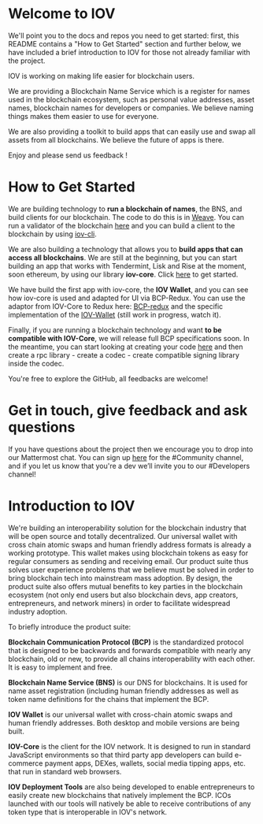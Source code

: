 # Welcome to IOV

We'll point you to the docs and repos you need to get started: first, this README contains a "How to Get Started" section and further below, we have included a brief introduction to IOV for those not already familiar with the project. 

IOV is working on making life easier for blockchain users. 

We are providing a Blockchain Name Service which is a register for names used in the blockchain ecosystem, such as personal value addresses, asset names, blockchain names for developers or companies. We believe naming things makes them easier to use for everyone. 

We are also providing a toolkit to build apps that can easily use and swap all assets from all blockchains. We believe the future of apps is there.

Enjoy and please send us feedback !

# How to Get Started

We are building technology to **run a blockchain of names**, the BNS, and build clients for our blockchain. The code to do this is in [Weave](https://github.com/iov-one/weave "Weave Repository"). You can run a validator of the blockchain [here](https://github.com/iov-one/sandbox/wiki/Validator "Validator") and you can build a client to the blockchain by using [iov-cli](https://github.com/iov-one/iov-core/blob/master/packages/iov-cli/README.md "IOV-Client Repository").

We are also building a technology that allows you to **build apps that can access all blockchains**. We are still at the beginning, but you can start building an app that works with Tendermint, Lisk and Rise at the moment, soon ethereum, by using our library **iov-core**. Click [here](https://iov-one.github.io/iov-core-docs/latest/iov-core/index.html "How to Use IOV-Core") to get started.

We have build the first app with iov-core, the **IOV Wallet**, and you can see how iov-core is used and adapted for UI via BCP-Redux. You can use the adaptor from IOV-Core to Redux here: [BCP-redux](https://github.com/iov-one/bcp-redux "BCP-redux repository") and the specific implementation of the [IOV-Wallet](https://github.com/iov-one/iov-wallet "IOV Wallet Repository") (still work in progress, watch it).

Finally, if you are running a blockchain technology and want **to be compatible with IOV-Core**, we will release full BCP specifications soon. In the meantime, you can start looking at creating your code [here](https://github.com/iov-one/iov-core/tree/master/packages/iov-bns "Codec") and then create a rpc library - create a codec - create compatible signing library inside the codec.

You're free to explore the GitHub, all feedbacks are welcome!

# Get in touch, give feedback and ask questions

If you have questions about the project then we encourage you to drop into our Mattermost chat. You can sign up [here](https://t.co/Bb2DBHDLUQ "IOV Community Chat") for the #Community channel, and if you let us know that you're a dev we’ll invite you to our #Developers channel!

# Introduction to IOV

We're building an interoperability solution for the blockchain industry that will be open source and totally decentralized. Our universal wallet with cross chain atomic swaps and human friendly address formats is already a working prototype. This wallet makes using blockchain tokens as easy for regular consumers as sending and receiving email. Our product suite thus solves user experience problems that we believe must be solved in order to bring blockchain tech into mainstream mass adoption. By design, the product suite also offers mutual benefits to key parties in the blockchain ecosystem (not only end users but also blockchain devs, app creators, entrepreneurs, and network miners) in order to facilitate widespread industry adoption.

To briefly introduce the product suite:

**Blockchain Communication Protocol (BCP)** is the standardized protocol that is designed to be backwards and forwards compatible with nearly any blockchain, old or new, to provide all chains interoperability with each other. It is easy to implement and free.

**Blockchain Name Service (BNS)** is our DNS for blockchains. It is used for name asset registration (including human friendly addresses as well as token name definitions for the chains that implement the BCP.

**IOV Wallet** is our universal wallet with cross-chain atomic swaps and human friendly addresses. Both desktop and mobile versions are being built.

**IOV-Core** is the client for the IOV network. It is designed to run in standard JavaScript environments so that third party app developers can build e-commerce payment apps, DEXes, wallets, social media tipping apps, etc. that run in standard web browsers.

**IOV Deployment Tools** are also being developed to enable entrepreneurs to easily create new blockchains that natively implement the BCP. ICOs launched with our tools will natively be able to receive contributions of any token type that is interoperable in IOV's network.

